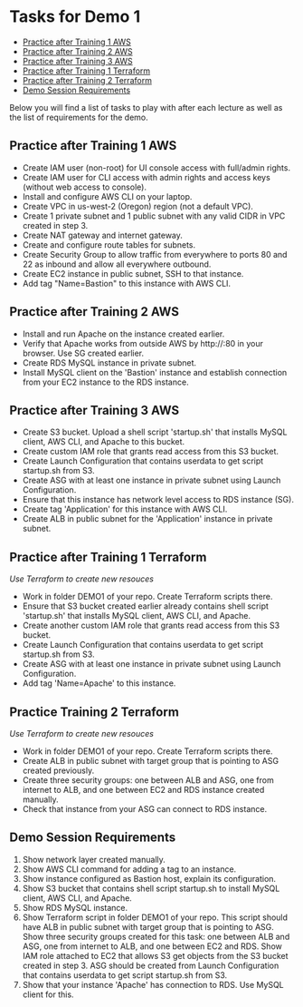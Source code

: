 # Tasks for Demo 1

- [Practice after Training 1 AWS](#Practice-after-Training-1-AWS)
- [Practice after Training 2 AWS](#Practice-after-Training-2-AWS)
- [Practice after Training 3 AWS](#Practice-after-Training-3-AWS)
- [Practice after Training 1 Terraform](#Practice-after-Training-1-Terraform)
- [Practice after Training 2 Terraform](#Practice-after-Training-2-Terraform)
- [Demo Session Requirements](#Demo-Session-Requirements)

Below you will find a list of tasks to play with after each lecture as well as the list of requirements for the demo.

## Practice after Training 1 AWS

- Create IAM user (non-root) for UI console access with full/admin rights.
- Create IAM user for CLI access with admin rights and access keys (without web access to console).
- Install and configure AWS CLI on your laptop.
- Create VPC in us-west-2 (Oregon) region (not a default VPC).
- Create 1 private subnet and 1 public subnet with any valid CIDR in VPC created in step 3.
- Create NAT gateway and internet gateway.
- Create and configure route tables for subnets.
- Create Security Group to allow traffic from everywhere to ports 80 and 22 as inbound and allow all everywhere outbound.
- Create EC2 instance in public subnet, SSH to that instance.
- Add tag "Name=Bastion" to this instance with AWS CLI.

## Practice after Training 2 AWS

- Install and run Apache on the instance created earlier.
- Verify that Apache works from outside AWS by http://<Public IP>:80 in your browser. Use SG created earlier. 
- Create RDS MySQL instance in private subnet.
- Install MySQL client on the 'Bastion' instance and establish connection from your EC2 instance to the RDS instance.

## Practice after Training 3 AWS

- Create S3 bucket. Upload a shell script 'startup.sh' that installs MySQL client, AWS CLI, and Apache to this bucket.
- Create custom IAM role that grants read access from this S3 bucket.
- Create Launch Configuration that contains userdata to get script startup.sh from S3.
- Create ASG with at least one instance in private subnet using Launch Configuration.
- Ensure that this instance has network level access to RDS instance (SG).
- Create tag 'Application' for this instance with AWS CLI.
- Create ALB in public subnet for the 'Application' instance in private subnet.

## Practice after Training 1 Terraform

*Use Terraform to create new resouces*

- Work in folder DEMO1 of your repo. Create Terraform scripts there.
- Ensure that S3 bucket created earlier already contains shell script 'startup.sh' that installs MySQL client, AWS CLI, and Apache.
- Create another custom IAM role that grants read access from this S3 bucket.
- Create Launch Configuration that contains userdata to get script startup.sh from S3.
- Create ASG with at least one instance in private subnet using Launch Configuration.
- Add tag 'Name=Apache' to this instance.

## Practice Training 2 Terraform

*Use Terraform to create new resouces*

- Work in folder DEMO1 of your repo. Create Terraform scripts there.
- Create ALB in public subnet with target group that is pointing to ASG created previously. 
- Create three security groups: one between ALB and ASG, one from internet to ALB, and one between EC2 and RDS instance created manually. 
- Check that instance from your ASG can connect to RDS instance.

## Demo Session Requirements

1. Show network layer created manually.
2. Show AWS CLI command for adding a tag to an instance.
3. Show instance configured as Bastion host, explain its configuration.
3. Show S3 bucket that contains shell script startup.sh to install MySQL client, AWS CLI, and Apache.
4. Show RDS MySQL instance. 
5. Show Terraform script in folder DEMO1 of your repo. This script should have ALB in public subnet with target group that is pointing to ASG. Show three security groups created for this task: one between ALB and ASG, one from internet to ALB, and one between EC2 and RDS. Show IAM role attached to EC2 that allows S3 get objects from the S3 bucket created in step 3. ASG should be created from Launch Configuration that contains userdata to get script startup.sh from S3.
6. Show that your instance 'Apache' has connection to RDS. Use MySQL client for this.
